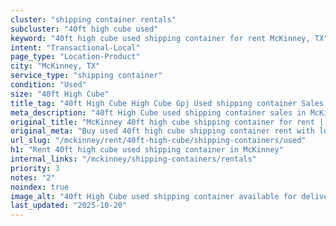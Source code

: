 ```yaml
---
cluster: "shipping container rentals"
subcluster: "40ft high cube used"
keyword: "40ft high cube used shipping container for rent McKinney, TX"
intent: "Transactional-Local"
page_type: "Location-Product"
city: "McKinney, TX"
service_type: "shipping container"
condition: "Used"
size: "40ft High Cube"
title_tag: "40ft High Cube High Cube Gpj Used shipping container Sales in McKinney | LC Container"
meta_description: "40ft High Cube used shipping container sales in McKinney. High cube containers with extra height. Fast delivery, competitive pricing. Serving shipping containers area. Quote ID: UOU. Call (214) 524-4168 for your free quote today."
original_title: "McKinney 40ft high cube shipping container for rent | LC"
original_meta: "Buy used 40ft high cube shipping container rent with local delivery in McKinney, TX. LC Container — local Since 2003. Request a fast quote today."
url_slug: "/mckinney/rent/40ft-high-cube/shipping-containers/used"
h1: "Rent 40ft high cube used shipping container in McKinney"
internal_links: "/mckinney/shipping-containers/rentals"
priority: 3
notes: "2"
noindex: true
image_alt: "40ft High Cube used shipping container available for delivery in McKinney"
last_updated: "2025-10-20"
---
```


<!-- TODO: Add unique city/inventory copy, images, and internal links here. -->
